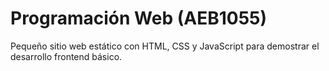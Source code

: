 # Programación Web (AEB1055)

Pequeño sitio web estático con HTML, CSS y JavaScript para demostrar el desarrollo frontend básico.
